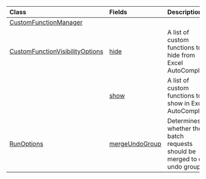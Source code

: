 | Class | Fields | Description |
|:---|:---|:---|
|[CustomFunctionManager](/.customfunctionmanager)|||
|[CustomFunctionVisibilityOptions](/.customfunctionvisibilityoptions)|[hide](/.customfunctionvisibilityoptions#excel-javascript/api/excel/-customfunctionvisibilityoptions-hide-member)|A list of custom functions to hide from Excel AutoComplete.|
||[show](/.customfunctionvisibilityoptions#excel-javascript/api/excel/-customfunctionvisibilityoptions-show-member)|A list of custom functions to show in Excel AutoComplete.|
|[RunOptions](/.runoptions)|[mergeUndoGroup](/.runoptions#excel-javascript/api/excel/-runoptions-mergeundogroup-member)|Determines whether the batch requests should be merged to one undo group.|
